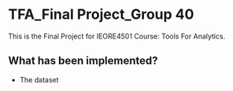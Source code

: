 # TFA_Final Project_Group 40
This is the Final Project for IEORE4501 Course: Tools For Analytics.

## What has been implemented?
- The dataset 
